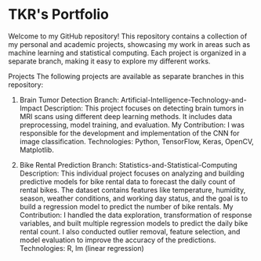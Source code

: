 # TKR's Portfolio
Welcome to my GitHub repository! This repository contains a collection of my personal and academic projects, showcasing my work in areas such as machine learning and statistical computing. Each project is organized in a separate branch, making it easy to explore my different works.

Projects
The following projects are available as separate branches in this repository:

1. Brain Tumor Detection
Branch: Artificial-Intelligence-Technology-and-Impact
Description: This project focuses on detecting brain tumors in MRI scans using different deep learning methods. It includes data preprocessing, model training, and evaluation.
My Contribution: I was responsible for the development and implementation of the CNN for image classification.
Technologies: Python, TensorFlow, Keras, OpenCV, Matplotlib.

3. Bike Rental Prediction
Branch: Statistics-and-Statistical-Computing
Description: This individual project focuses on analyzing and building predictive models for bike rental data to forecast the daily count of rental bikes. The dataset contains features like temperature, humidity, season, weather conditions, and working day status, and the goal is to build a regression model to predict the number of bike rentals.
My Contribution: I handled the data exploration, transformation of response variables, and built multiple regression models to predict the daily bike rental count. I also conducted outlier removal, feature selection, and model evaluation to improve the accuracy of the predictions.
Technologies: R, lm (linear regression)
